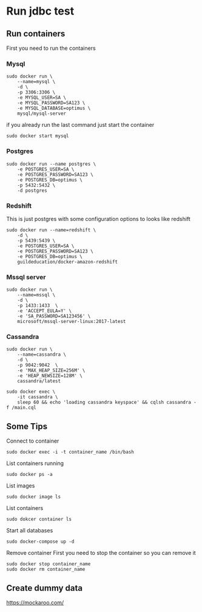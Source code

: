 # Run jdbc test


## Run containers
First you need to run the containers


### Mysql
```
sudo docker run \
    --name=mysql \
    -d \
    -p 3306:3306 \
    -e MYSQL_USER=SA \
    -e MYSQL_PASSWORD=SA123 \
    -e MYSQL_DATABASE=optimus \
    mysql/mysql-server
```

if you already run the last command just start the container

```
sudo docker start mysql
```

### Postgres
```
sudo docker run --name postgres \
    -e POSTGRES_USER=SA \
    -e POSTGRES_PASSWORD=SA123 \
    -e POSTGRES_DB=optimus \
    -p 5432:5432 \
    -d postgres
```

### Redshift
This is just postgres with some configuration options to looks like redshift
```
sudo docker run --name=redshift \
    -d \
    -p 5439:5439 \
    -e POSTGRES_USER=SA \
    -e POSTGRES_PASSWORD=SA123 \
    -e POSTGRES_DB=optimus \
    guildeducation/docker-amazon-redshift
```

### Mssql server
```
sudo docker run \
    --name=mssql \
    -d \
    -p 1433:1433  \
    -e 'ACCEPT_EULA=Y' \
    -e 'SA_PASSWORD=SA123456' \
    microsoft/mssql-server-linux:2017-latest
```

### Cassandra
```
sudo docker run \
    --name=cassandra \
    -d \
    -p 9042:9042  \
    -e 'MAX_HEAP_SIZE=256M' \
    -e 'HEAP_NEWSIZE=128M' \
    cassandra/latest

sudo docker exec \
    -it cassandra \
    sleep 60 && echo 'loading cassandra keyspace' && cqlsh cassandra -f /main.cql
```

## Some Tips

Connect to container

```
sudo docker exec -i -t container_name /bin/bash
```

List containers running
```
sudo docker ps -a
```

List images
```
sudo docker image ls
```

List containers
```
sudo dokcer container ls
```

Start all databases
```
sudo docker-compose up -d
```

Remove container
First you need to stop the container so you can remove it

```
sudo docker stop container_name
sudo docker rm container_name
```
## Create dummy data


https://mockaroo.com/


 
